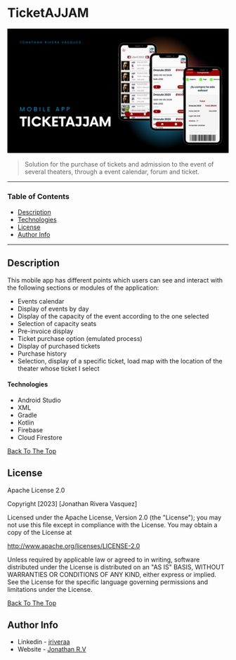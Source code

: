 # TicketAJJAM


![Project Image](https://raw.githubusercontent.com/riveraaj/TicketAJJAM/main/src/mobile-app.png)

> Solution for the purchase of tickets and admission to the event of several theaters, through a
event calendar, forum and ticket.

---

### Table of Contents

- [Description](#description)
- [Technologies](#technologies)
- [License](#license)
- [Author Info](#author-info)

---

## Description
This mobile app has different points which users can see and interact with the following sections or modules of the application:

- Events calendar
- Display of events by day
- Display of the capacity of the event according to the one selected
- Selection of capacity seats
- Pre-invoice display
- Ticket purchase option (emulated process)
- Display of purchased tickets
- Purchase history
- Selection, display of a specific ticket, load map with the location of the theater
whose ticket I select

#### Technologies

- Android Studio
- XML
- Gradle
- Kotlin
- Firebase
- Cloud Firestore

[Back To The Top](#TicketAJJAM)

## License

Apache License 2.0

Copyright [2023] [Jonathan Rivera Vasquez]

   Licensed under the Apache License, Version 2.0 (the "License");
   you may not use this file except in compliance with the License.
   You may obtain a copy of the License at

   http://www.apache.org/licenses/LICENSE-2.0

   Unless required by applicable law or agreed to in writing, software
   distributed under the License is distributed on an "AS IS" BASIS,
   WITHOUT WARRANTIES OR CONDITIONS OF ANY KIND, either express or implied.
   See the License for the specific language governing permissions and
   limitations under the License.
   
[Back To The Top](#TicketAJJAM)

## Author Info

- Linkedin - [jriveraa](https://www.linkedin.com/in/jriveraaa/)
- Website - [Jonathan R.V](https://jamesqquick.com)
